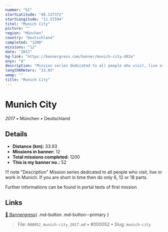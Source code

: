 ```yaml
---
nummer: "52"
startLatitude: "48.137372"
startLongitude: "11.57594"
titel: "Munich City"
picture: ""
region: "München"
country: "Deutschland"
completed: "1200"
missions: "12"
date: "2017"
bg-link: "https://bannergress.com/banner/munich-city-d82e"
onyx: "0"
description: "Mission series dedicated to all people who visit, live or work in Munich. If you are short in time then do only 6, 12 or 18 parts.\n\nFurther informations can be found in portal texts of first mission"
lengthKMeters: "33,93"
umap: ""
title: "Munich City"
---
```

# Munich City

*2017* • München • Deutschland



## Details
- **Distance (km):** 33.93
- **Missions in banner:** 12
- **Total missions completed:** 1200
- **This is my banner no.:** 52


!!! note "Description"
    Mission series dedicated to all people who visit, live or work in Munich. If you are short in time then do only 6, 12 or 18 parts.

Further informations can be found in portal texts of first mission



## Links
[🔗 Bannergress](https://bannergress.com/banner/munich-city-d82e){ .md-button .md-button--primary }



> File: `000052_munich-city_2017.md` • #000052 • Slug: `munich-city`
